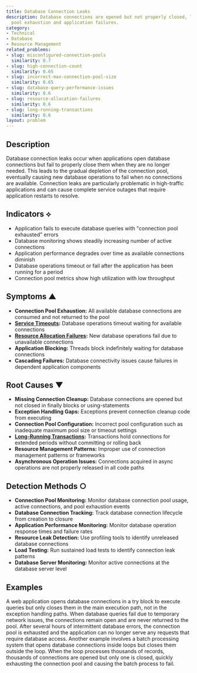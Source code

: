 ```yaml
---
title: Database Connection Leaks
description: Database connections are opened but not properly closed, leading to connection
  pool exhaustion and application failures.
category:
- Technical
- Database
- Resource Management
related_problems:
- slug: misconfigured-connection-pools
  similarity: 0.7
- slug: high-connection-count
  similarity: 0.65
- slug: incorrect-max-connection-pool-size
  similarity: 0.65
- slug: database-query-performance-issues
  similarity: 0.6
- slug: resource-allocation-failures
  similarity: 0.6
- slug: long-running-transactions
  similarity: 0.6
layout: problem
---
```


## Description

Database connection leaks occur when applications open database connections but fail to properly close them when they are no longer needed. This leads to the gradual depletion of the connection pool, eventually causing new database operations to fail when no connections are available. Connection leaks are particularly problematic in high-traffic applications and can cause complete service outages that require application restarts to resolve.

## Indicators ⟡

- Application fails to execute database queries with "connection pool exhausted" errors
- Database monitoring shows steadily increasing number of active connections
- Application performance degrades over time as available connections diminish
- Database operations timeout or fail after the application has been running for a period
- Connection pool metrics show high utilization with low throughput

## Symptoms ▲

- **Connection Pool Exhaustion:** All available database connections are consumed and not returned to the pool
- **[Service Timeouts](service-timeouts.md):** Database operations timeout waiting for available connections
- **[Resource Allocation Failures](resource-allocation-failures.md):** New database operations fail due to unavailable connections
- **Application Blocking:** Threads block indefinitely waiting for database connections
- **Cascading Failures:** Database connectivity issues cause failures in dependent application components

## Root Causes ▼

- **Missing Connection Cleanup:** Database connections are opened but not closed in finally blocks or using-statements
- **Exception Handling Gaps:** Exceptions prevent connection cleanup code from executing
- **Connection Pool Configuration:** Incorrect pool configuration such as inadequate maximum pool size or timeout settings
- **[Long-Running Transactions](long-running-transactions.md):** Transactions hold connections for extended periods without committing or rolling back
- **Resource Management Patterns:** Improper use of connection management patterns or frameworks
- **Asynchronous Operation Issues:** Connections acquired in async operations are not properly released in all code paths

## Detection Methods ○

- **Connection Pool Monitoring:** Monitor database connection pool usage, active connections, and pool exhaustion events
- **Database Connection Tracking:** Track database connection lifecycle from creation to closure
- **Application Performance Monitoring:** Monitor database operation response times and failure rates
- **Resource Leak Detection:** Use profiling tools to identify unreleased database connections
- **Load Testing:** Run sustained load tests to identify connection leak patterns
- **Database Server Monitoring:** Monitor active connections at the database server level

## Examples

A web application opens database connections in a try block to execute queries but only closes them in the main execution path, not in the exception handling paths. When database queries fail due to temporary network issues, the connections remain open and are never returned to the pool. After several hours of intermittent database errors, the connection pool is exhausted and the application can no longer serve any requests that require database access. Another example involves a batch processing system that opens database connections inside loops but closes them outside the loop. When the loop processes thousands of records, thousands of connections are opened but only one is closed, quickly exhausting the connection pool and causing the batch process to fail.